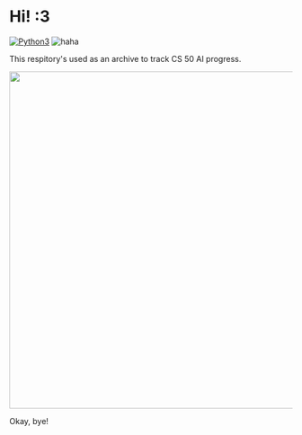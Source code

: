# Hi! :3

[![Python3](https://img.shields.io/badge/language-Python3-red)](https://www.python.org/downloads/)
![haha](https://img.shields.io/badge/status-on_progress%20%F0%9F%9A%A7-yellow)

This respitory's used as an archive to track CS 50 AI progress.

<p align="center">
<img align="center" src=".img/Fumo.gif" width="600">
</p>

Okay, bye!